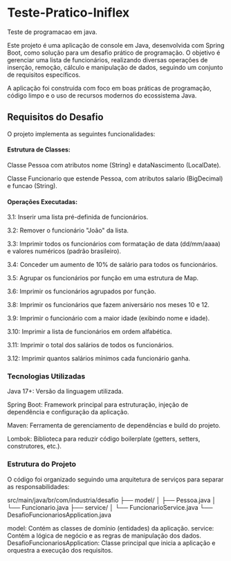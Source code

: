 # Teste-Pratico-Iniflex
Teste de programacao em java.

Este projeto é uma aplicação de console em Java, desenvolvida com Spring Boot, como solução para um desafio prático de programação. O objetivo é gerenciar uma lista de funcionários, realizando diversas operações de inserção, remoção, cálculo e manipulação de dados, seguindo um conjunto de requisitos específicos.

A aplicação foi construída com foco em boas práticas de programação, código limpo e o uso de recursos modernos do ecossistema Java.

## Requisitos do Desafio
O projeto implementa as seguintes funcionalidades:

#### Estrutura de Classes:

Classe Pessoa com atributos nome (String) e dataNascimento (LocalDate).

Classe Funcionario que estende Pessoa, com atributos salario (BigDecimal) e funcao (String).

#### Operações Executadas:

3.1: Inserir uma lista pré-definida de funcionários.

3.2: Remover o funcionário "João" da lista.

3.3: Imprimir todos os funcionários com formatação de data (dd/mm/aaaa) e valores numéricos (padrão brasileiro).

3.4: Conceder um aumento de 10% de salário para todos os funcionários.

3.5: Agrupar os funcionários por função em uma estrutura de Map.

3.6: Imprimir os funcionários agrupados por função.

3.8: Imprimir os funcionários que fazem aniversário nos meses 10 e 12.

3.9: Imprimir o funcionário com a maior idade (exibindo nome e idade).

3.10: Imprimir a lista de funcionários em ordem alfabética.

3.11: Imprimir o total dos salários de todos os funcionários.

3.12: Imprimir quantos salários mínimos cada funcionário ganha.

### Tecnologias Utilizadas
Java 17+: Versão da linguagem utilizada.

Spring Boot: Framework principal para estruturação, injeção de dependência e configuração da aplicação.

Maven: Ferramenta de gerenciamento de dependências e build do projeto.

Lombok: Biblioteca para reduzir código boilerplate (getters, setters, construtores, etc.).

### Estrutura do Projeto
O código foi organizado seguindo uma arquitetura de serviços para separar as responsabilidades:

src/main/java/br/com/industria/desafio
├── model/
│   ├── Pessoa.java
│   └── Funcionario.java
├── service/
│   └── FuncionarioService.java
└── DesafioFuncionariosApplication.java

model: Contém as classes de domínio (entidades) da aplicação.
service: Contém a lógica de negócio e as regras de manipulação dos dados.
DesafioFuncionariosApplication: Classe principal que inicia a aplicação e orquestra a execução dos requisitos.
